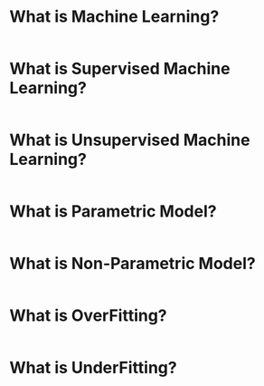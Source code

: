 # What is Machine Learning?
```

```

# What is Supervised Machine Learning?
```

```
# What is Unsupervised Machine Learning?
```

```
# What is Parametric Model?
```

```
# What is Non-Parametric Model?
```

```

# What is OverFitting?
```

```
# What is UnderFitting?
